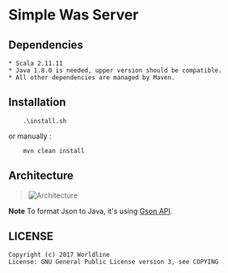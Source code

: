 # Simple Was Server

## Dependencies
	* Scala 2.11.11
	* Java 1.8.0 is needed, upper version should be compatible.
	* All other dependencies are managed by Maven.

## Installation
```
	.\install.sh
```
or manually :
```
	mvn clean install
```

## Architecture
> ![Architecture](img/streaming-okt.png)

**Note**
To format Json to Java, it's using [Gson API](https://github.com/google/gson).

## LICENSE
	Copyright (c) 2017 Worldline
    License: GNU General Public License version 3, see COPYING



